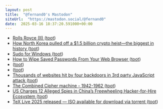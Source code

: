 ```yaml
---
layout: post
title:  "@fernand0's Mastodon"
siteUrl:  "https://mastodon.social/@fernand0"
date:  2025-03-16 18:37:20.591000+00:00
---
```

*  [Rolls Royce (II) ](https://avecesunafoto.wordpress.com/2025/03/16/rolls-royce-ii) ([toot](https://mastodon.social/@fernand0/114173558167338137))
*  [How North Korea pulled off a $1.5 billion crypto heist—the biggest in history ](https://arstechnica.com/security/2025/02/how-north-korea-pulled-off-a-1-5-billion-crypto-heist-the-biggest-in-history) ([toot](https://mastodon.social/@fernand0/114173252486390340))
*  [Sudo for Windows ](https://learn.microsoft.com/en-us/windows/sudo) ([toot](https://mastodon.social/@fernand0/114172982867774462))
*  [How to Wipe Saved Passwords From Your Web Browser ](https://lifehacker.com/tech/how-to-wipe-saved-passwords-from-your-web-browse) ([toot](https://mastodon.social/@fernand0/114172738760675571))
*  [ ](https://mastodon.online/@g0nz4) ([toot](https://mastodon.social/@fernand0/114172527341822311))
*  [ ](https://mastodon.social/users/fernand0/statuses/114172521686139921/activity) ([toot](https://mastodon.social/users/fernand0/statuses/114172521686139921/activity))
*  [Thousands of websites hit by four backdoors in 3rd party JavaScript attack ](https://cside.dev/blog/thousands-of-websites-hit-by-four-backdoors-in-3rd-party-javascript-attac) ([toot](https://mastodon.social/@fernand0/114172035450881844))
*  [The Combined Cipher machine - 1942-1962 ](https://chris-intel-corner.blogspot.com/2025/03/the-combined-cipher-machine-1942-1962.htm) ([toot](https://mastodon.social/@fernand0/114171957154379931))
*  [US Charges 12 Alleged Spies in China’s Freewheeling Hacker-for-Hire Ecosystem ](https://www.wired.com/story/us-charges-12-alleged-spies-in-chinas-freewheeling-hacker-for-hire-ecosystem) ([toot](https://mastodon.social/@fernand0/114171570387163284))
*  [TeX Live 2025 released — ISO available for download via torrent ](https://www.texastim.dev/tex-live-2025-iso-available-via-torrent) ([toot](https://mastodon.social/@fernand0/114171326907715147))
